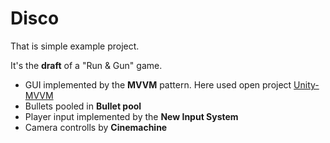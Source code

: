 # Disco
That is simple example project.

It's the **draft** of a "Run & Gun" game.

* GUI implemented by the **MVVM** pattern. Here used open project [Unity-MVVM](https://github.com/push-pop/Unity-MVVM)
* Bullets pooled in **Bullet pool**
* Player input implemented by the **New Input System**
* Camera controlls by **Cinemachine**